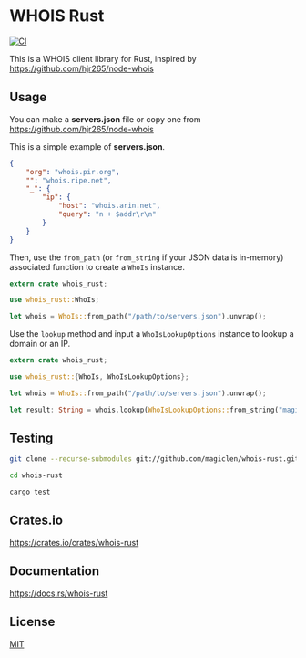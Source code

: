 WHOIS Rust
====================

[![CI](https://github.com/magiclen/whois-rust/actions/workflows/ci.yml/badge.svg)](https://github.com/magiclen/whois-rust/actions/workflows/ci.yml)

This is a WHOIS client library for Rust, inspired by https://github.com/hjr265/node-whois

## Usage

You can make a **servers.json** file or copy one from https://github.com/hjr265/node-whois

This is a simple example of **servers.json**.

```json
{
    "org": "whois.pir.org",
    "": "whois.ripe.net",
    "_": {
        "ip": {
            "host": "whois.arin.net",
            "query": "n + $addr\r\n"
        }
    }
}
```

Then, use the `from_path` (or `from_string` if your JSON data is in-memory) associated function to create a `WhoIs` instance.

```rust
extern crate whois_rust;

use whois_rust::WhoIs;

let whois = WhoIs::from_path("/path/to/servers.json").unwrap();
```

Use the `lookup` method and input a `WhoIsLookupOptions` instance to lookup a domain or an IP.

```rust
extern crate whois_rust;

use whois_rust::{WhoIs, WhoIsLookupOptions};

let whois = WhoIs::from_path("/path/to/servers.json").unwrap();

let result: String = whois.lookup(WhoIsLookupOptions::from_string("magiclen.org").unwrap()).unwrap();
```

## Testing

```bash
git clone --recurse-submodules git://github.com/magiclen/whois-rust.git

cd whois-rust

cargo test
```

## Crates.io

https://crates.io/crates/whois-rust

## Documentation

https://docs.rs/whois-rust

## License

[MIT](LICENSE)